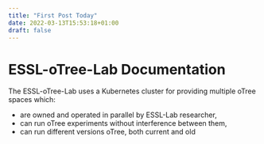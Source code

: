 ```yaml
---
title: "First Post Today"
date: 2022-03-13T15:53:18+01:00
draft: false
---
```


# ESSL-oTree-Lab Documentation

The ESSL-oTree-Lab uses a Kubernetes cluster for providing multiple oTree spaces which:
  * are owned and operated in parallel by ESSL-Lab researcher,
  * can run oTree experiments without interference between them,
  * can run different versions oTree, both current and old